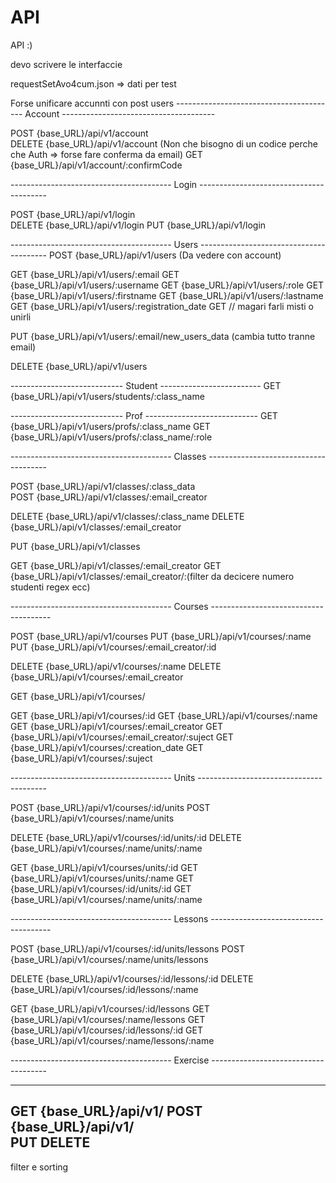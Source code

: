 # API
API :)

devo scrivere le interfaccie

requestSetAvo4cum.json => dati per test


Forse unificare accunnti con post users
---------------------------------------- Account --------------------------------------

POST    {base_URL}/api/v1/account  
DELETE  {base_URL}/api/v1/account  (Non che bisogno di un codice perche che Auth  => forse fare conferma da email)
GET     {base_URL}/api/v1/account/:confirmCode

---------------------------------------- Login ----------------------------------------

POST    {base_URL}/api/v1/login  
DELETE  {base_URL}/api/v1/login
PUT     {base_URL}/api/v1/login 

---------------------------------------- Users ----------------------------------------
POST    {base_URL}/api/v1/users     (Da vedere con account)

GET     {base_URL}/api/v1/users/:email
GET     {base_URL}/api/v1/users/:username
GET     {base_URL}/api/v1/users/:role
GET     {base_URL}/api/v1/users/:firstname
GET     {base_URL}/api/v1/users/:lastname
GET     {base_URL}/api/v1/users/:registration_date
GET     // magari farli misti o unirli

PUT     {base_URL}/api/v1/users/:email/new_users_data (cambia tutto tranne email)

DELETE  {base_URL}/api/v1/users

---------------------------- Student -------------------------
GET     {base_URL}/api/v1/users/students/:class_name

---------------------------- Prof ----------------------------
GET     {base_URL}/api/v1/users/profs/:class_name
GET     {base_URL}/api/v1/users/profs/:class_name/:role

---------------------------------------- Classes --------------------------------------

POST    {base_URL}/api/v1/classes/:class_data  
POST    {base_URL}/api/v1/classes/:email_creator 

DELETE  {base_URL}/api/v1/classes/:class_name 
DELETE  {base_URL}/api/v1/classes/:email_creator  

PUT     {base_URL}/api/v1/classes

GET  {base_URL}/api/v1/classes/:email_creator
GET  {base_URL}/api/v1/classes/:email_creator/:(filter da decicere numero studenti regex ecc)

---------------------------------------- Courses --------------------------------------

POST    {base_URL}/api/v1/courses
PUT     {base_URL}/api/v1/courses/:name
PUT     {base_URL}/api/v1/courses/:email_creator/:id

DELETE  {base_URL}/api/v1/courses/:name
DELETE  {base_URL}/api/v1/courses/:email_creator 

GET     {base_URL}/api/v1/courses/

GET     {base_URL}/api/v1/courses/:id
GET     {base_URL}/api/v1/courses/:name
GET     {base_URL}/api/v1/courses/:email_creator
GET     {base_URL}/api/v1/courses/:email_creator/:suject
GET     {base_URL}/api/v1/courses/:creation_date
GET     {base_URL}/api/v1/courses/:suject

---------------------------------------- Units ----------------------------------------

POST    {base_URL}/api/v1/courses/:id/units
POST    {base_URL}/api/v1/courses/:name/units

DELETE  {base_URL}/api/v1/courses/:id/units/:id 
DELETE  {base_URL}/api/v1/courses/:name/units/:name


GET  {base_URL}/api/v1/courses/units/:id
GET  {base_URL}/api/v1/courses/units/:name
GET  {base_URL}/api/v1/courses/:id/units/:id 
GET  {base_URL}/api/v1/courses/:name/units/:name

---------------------------------------- Lessons --------------------------------------

POST    {base_URL}/api/v1/courses/:id/units/lessons
POST    {base_URL}/api/v1/courses/:name/units/lessons

DELETE  {base_URL}/api/v1/courses/:id/lessons/:id
DELETE  {base_URL}/api/v1/courses/:id/lessons/:name


GET  {base_URL}/api/v1/courses/:id/lessons
GET  {base_URL}/api/v1/courses/:name/lessons
GET  {base_URL}/api/v1/courses/:id/lessons/:id 
GET  {base_URL}/api/v1/courses/:name/lessons/:name

---------------------------------------- Exercise -------------------------------------




------------------------------------
GET     {base_URL}/api/v1/
POST    {base_URL}/api/v1/  
PUT 
DELETE
------------------------------------
filter e sorting    